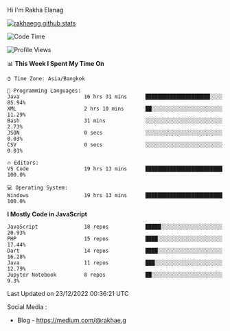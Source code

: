 Hi I'm Rakha Elanag


[![rakhaegg github stats](https://github-readme-stats.vercel.app/api?username=rakhaegg)](https://github.com/rakhaegg/rakhaegg)




<!--START_SECTION:waka-->
![Code Time](http://img.shields.io/badge/Code%20Time-1%2C114%20hrs%2039%20mins-blue)

![Profile Views](http://img.shields.io/badge/Profile%20Views-0-blue)

📊 **This Week I Spent My Time On** 

```text
⌚︎ Time Zone: Asia/Bangkok

💬 Programming Languages: 
Java                     16 hrs 31 mins      █████████████████████░░░░   85.94% 
XML                      2 hrs 10 mins       ██░░░░░░░░░░░░░░░░░░░░░░░   11.29% 
Bash                     31 mins             ░░░░░░░░░░░░░░░░░░░░░░░░░   2.73% 
JSON                     0 secs              ░░░░░░░░░░░░░░░░░░░░░░░░░   0.03% 
CSV                      0 secs              ░░░░░░░░░░░░░░░░░░░░░░░░░   0.01%

🔥 Editors: 
VS Code                  19 hrs 13 mins      █████████████████████████   100.0%

💻 Operating System: 
Windows                  19 hrs 13 mins      █████████████████████████   100.0%

```

**I Mostly Code in JavaScript** 

```text
JavaScript               18 repos            █████░░░░░░░░░░░░░░░░░░░░   20.93% 
PHP                      15 repos            ████░░░░░░░░░░░░░░░░░░░░░   17.44% 
Dart                     14 repos            ████░░░░░░░░░░░░░░░░░░░░░   16.28% 
Java                     11 repos            ███░░░░░░░░░░░░░░░░░░░░░░   12.79% 
Jupyter Notebook         8 repos             ██░░░░░░░░░░░░░░░░░░░░░░░   9.3%

```



 Last Updated on 23/12/2022 00:36:21 UTC
<!--END_SECTION:waka-->

Social Media : 
- Blog - https://medium.com/@rakhae.g
